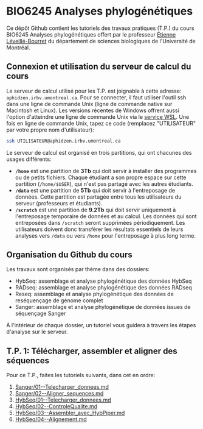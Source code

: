 # BIO6245 Analyses phylogénétiques

Ce dépôt Github contient les tutoriels des travaux pratiques (T.P.) du cours BIO6245 Analyses phylogénétiques 
offert par le professeur [Étienne Léveillé-Bourret](https://irbv.umontreal.ca/le-personnel/etienne-leveille/) 
du département de sciences biologiques de l'Université de Montréal.

## Connexion et utilisation du serveur de calcul du cours
Le serveur de calcul utilisé pour les T.P. est joignable à cette adresse: `aphidzen.irbv.umontreal.ca`. Pour se connecter, il faut 
utiliser l'outil ssh dans une ligne de commande Unix (ligne de commande native sur Macintosh et Linux). 
Les versions récentes de Windows offrent aussi l'option d'atteindre une ligne de commande Unix via le 
[service WSL](https://learn.microsoft.com/windows/wsl/tutorials/linux). Une fois en ligne de commande 
Unix, tapez ce code (remplacez "UTILISATEUR" par votre propre nom d'utilisateur):  
```bash
ssh UTILISATEUR@aphidzen.irbv.umontreal.ca

```

Le serveur de calcul est organisé en trois partitions, qui ont chacunes des usages différents:
- **`/home`** est une partition de **3Tb** qui doit servir à installer des programmes ou de petits 
fichiers. Chaque étudiant a son propre espace sur cette partition (`/home/$USER`), qui n'est pas partagé 
avec les autres étudiants.
- **`/data`** est une partition de **5Tb** qui doit servir à l'entreposage de données. Cette partition 
est partagée entre tous les utilisateurs du serveur (professeurs et étudiants). 
- **`/scratch`** est une partition de **9.2Tb** qui doit servir uniquement à l'entreposage temporaire 
de données et au calcul. Les données qui sont entreposées dans `/scratch` seront supprimées 
périodiquement. Les utilisateurs doivent donc transférer les résultats essentiels de leurs analyses 
vers `/data` ou vers `/home` pour l'entreposage à plus long terme.

## Organisation du Github du cours

Les travaux sont organisés par thème dans des dossiers:
- HybSeq: assemblage et analyse phylogénétique des données HybSeq
- RADseq: assemblage et analyse phylogénétique des données RADseq
- Reseq: assemblage et analyse phylogénétique des données de reséquençage de génome complet
- Sanger: assemblage et analyse phylogénétique de données issues de séquençage Sanger

À l'intérieur de chaque dossier, un tutoriel vous guidera à travers les étapes d'analyse sur le serveur.

## T.P. 1: Télécharger, assembler et aligner des séquences

Pour ce T.P., faites les tutoriels suivants, dans cet en ordre:
1. [Sanger/01--Telecharger_donnees.md](Sanger/01--Telecharger_donnees.md)
2. [Sanger/02--Aligner_sequences.md](Sanger/02--Aligner_sequences.md)
3. [HybSeq/01--Telecharger_donnees.md](HybSeq/01--Telecharger_donnees.md)
4. [HybSeq/02--ControleQualite.md](HybSeq/02--ControleQualite.md)
5. [HybSeq/03--Assembler_avec_HybPiper.md](HybSeq/03--Assembler_avec_HybPiper.md)
6. [HybSeq/04--Alignement.md](HybSeq/04--Alignement.md)

